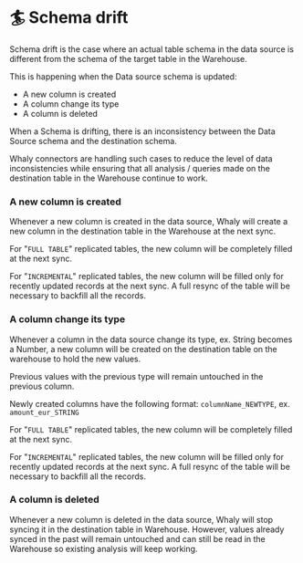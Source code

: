 # 🏄 Schema drift

Schema drift is the case where an actual table schema in the data source is different from the  schema of the target table in the Warehouse.&#x20;

This is happening when the Data source schema is updated:

* A new column is created
* A column change its type
* A column is deleted

When a Schema is drifting, there is an inconsistency between the Data Source schema and the destination schema.

Whaly connectors are handling such cases to reduce the level of data inconsistencies while ensuring that all analysis / queries made on the destination table in the Warehouse continue to work.

### A new column is created

Whenever a new column is created in the data source, Whaly will create a new column in the destination table in the Warehouse at the next sync.

For "`FULL TABLE`" replicated tables, the new column will be completely filled at the next sync.

For "`INCREMENTAL`" replicated tables, the new column will be filled only for recently updated records at the next sync. A full resync of the table will be necessary to backfill all the records.

### A column change its type

Whenever a column in the data source change its type, ex. String becomes a Number, a new column will be created on the destination table on the warehouse to hold the new values.

Previous values with the previous type will remain untouched in the previous column.

Newly created columns have the following format: `columnName_NEWTYPE`, ex. `amount_eur_STRING`

For "`FULL TABLE`" replicated tables, the new column will be completely filled at the next sync.

For "`INCREMENTAL`" replicated tables, the new column will be filled only for recently updated records at the next sync. A full resync of the table will be necessary to backfill all the records.

### A column is deleted

Whenever a new column is deleted in the data source, Whaly will stop syncing it in the destination table in Warehouse. However, values already synced in the past will remain untouched and can still be read in the Warehouse so existing analysis will keep working.

